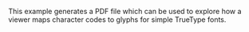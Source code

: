 This example generates a PDF file which can be used to explore how
a viewer maps character codes to glyphs for simple TrueType fonts.
